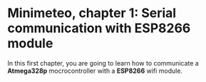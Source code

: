 # Minimeteo, chapter 1: Serial communication with ESP8266 module

In this first chapter, you are going to learn how to communicate a **Atmega328p** mocrocontroller with a **ESP8266** wifi module.


